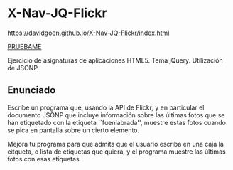 # X-Nav-JQ-Flickr

https://davidgoen.github.io/X-Nav-JQ-Flickr/index.html

<a href="https://davidgoen.github.io/X-Nav-JQ-Flickr/index.html" >PRUEBAME</a>

Ejercicio de asignaturas de aplicaciones HTML5. Tema jQuery. Utilización de JSONP.

## Enunciado

Escribe un programa que, usando la API de Flickr, y en particular el documento JSONP que incluye información sobre las últimas fotos que se han etiquetado con la etiqueta ``fuenlabrada'', muestre estas fotos cuando se pica en pantalla sobre un cierto elemento.

Mejora tu programa para que admita que el usuario escriba en una caja la eitqueta, o lista de etiquetas que quiera, y el programa muestre las últimas fotos con esas etiquetas.
